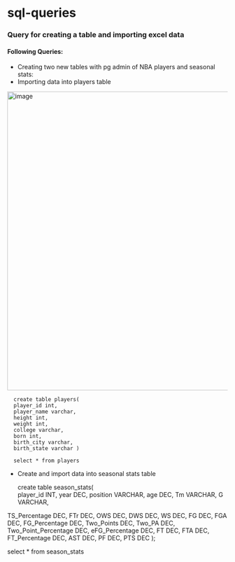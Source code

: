 # sql-queries

### Query for creating a table and importing excel data


####  Following Queries:

- Creating two new tables with pg admin of NBA players and seasonal stats:
- Importing data into players table

  
[<img width="683" alt="image" src="https://github.com/Jackelyneg/sql-queries/assets/81592631/128ecaa7-be2c-460d-a522-615b0172a8cf">](https://github.com/Jackelyneg/sql-queries/blob/main/Screenshot%202023-06-16%20144906.jpg)
  	
      create table players(
      player_id int,
      player_name varchar,
      height int,
      weight int,
      college varchar,
      born int,
      birth_city varchar,
      birth_state varchar )

      select * from players

-  Create and import data into seasonal stats table

    
      create table season_stats(  
      player_id INT,
      year DEC,
      position VARCHAR,
      age DEC,
      Tm VARCHAR,
      G VARCHAR,

TS_Percentage DEC,
  FTr DEC,
  OWS DEC,
  DWS DEC,
  WS DEC,
  FG DEC,
  FGA DEC,
  FG_Percentage DEC,
  Two_Points DEC,
  Two_PA DEC,
  Two_Point_Percentage DEC,
  eFG_Percentage DEC,
  FT DEC,
  FTA DEC,
  FT_Percentage DEC,
  AST DEC,
  PF DEC,
  PTS DEC
);

select * from season_stats
